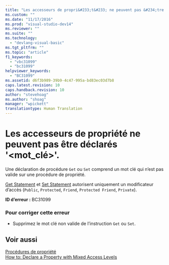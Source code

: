```yaml
---
title: "Les accesseurs de propri&#233;t&#233; ne peuvent pas &#234;tre d&#233;clar&#233;s &#39;&lt;mot_cl&#233;&gt;&#39;. | Microsoft Docs"
ms.custom: ""
ms.date: "11/17/2016"
ms.prod: "visual-studio-dev14"
ms.reviewer: ""
ms.suite: ""
ms.technology: 
  - "devlang-visual-basic"
ms.tgt_pltfrm: ""
ms.topic: "article"
f1_keywords: 
  - "vbc31099"
  - "bc31099"
helpviewer_keywords: 
  - "BC31099"
ms.assetid: d6f3b989-39b9-4c47-995a-bd83ec03d7b8
caps.latest.revision: 10
caps.handback.revision: 10
author: "stevehoag"
ms.author: "shoag"
manager: "wpickett"
translationtype: Human Translation
---
```

# Les accesseurs de propri&#233;t&#233; ne peuvent pas &#234;tre d&#233;clar&#233;s &#39;&lt;mot_cl&#233;&gt;&#39;.
Une déclaration de procédure `Get` ou `Set` comprend un mot clé qui n’est pas valide sur une procédure de propriété.  
  
 [Get Statement](../../visual-basic/language-reference/statements/get-statement.md) et [Set Statement](../../visual-basic/language-reference/statements/set-statement.md) autorisent uniquement un modificateur d’accès \(`Public`, `Protected`, `Friend`, `Protected Friend`, `Private`\).  
  
 **ID d’erreur :** BC31099  
  
### Pour corriger cette erreur  
  
-   Supprimez le mot clé non valide de l’instruction `Get` ou `Set`.  
  
## Voir aussi  
 [Procédures de propriété](../../visual-basic/programming-guide/language-features/procedures/property-procedures.md)   
 [How to: Declare a Property with Mixed Access Levels](../../visual-basic/programming-guide/language-features/procedures/how-to-declare-a-property-with-mixed-access-levels.md)